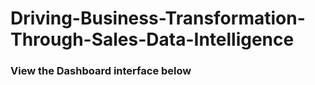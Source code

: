 # Driving-Business-Transformation-Through-Sales-Data-Intelligence

### View the Dashboard interface below
